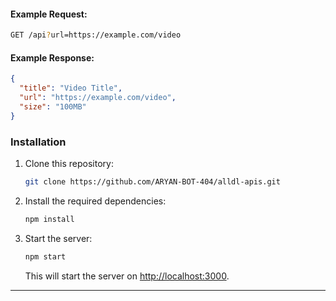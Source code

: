 #### Example Request:
```bash
GET /api?url=https://example.com/video
```

#### Example Response:
```json
{
  "title": "Video Title",
  "url": "https://example.com/video",
  "size": "100MB"
}
```


### Installation

1. Clone this repository:
   ```bash
   git clone https://github.com/ARYAN-BOT-404/alldl-apis.git
   ```

2. Install the required dependencies:
   ```bash
   npm install
   ```

3. Start the server:
   ```bash
   npm start
   ```

   This will start the server on [http://localhost:3000](http://localhost:3000).

---
